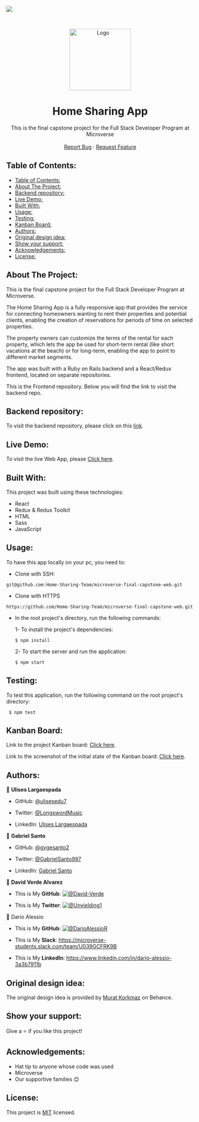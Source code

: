 ![](https://img.shields.io/badge/Microverse-blueviolet)

<br />
<p align="center">
  <a href="https://github.com/Home-Sharing-Team/final-capstone-Project-Back-End">
 <img src="https://github.com/Home-Sharing-Team/final-capstone-Project-Back-End/blob/dev/images/Home-Sharing-Project.png?raw=true" alt="Logo" width="165" height="165">
  </a>

  <h1 align="center"><strong>Home Sharing App</strong></h1>

  <p align="center">
    This is the final capstone project for the Full Stack Developer Program at Microverse
    <br />
    <br />
    <a href="https://github.com/Home-Sharing-Team/final-capstone-Project-Back-End/issues">Report Bug</a>
    ·
    <a href="https://github.com/Home-Sharing-Team/final-capstone-Project-Back-End/issues">Request Feature</a>
  </p>
</p>

## Table of Contents:

- [Table of Contents:](#table-of-contents)
- [About The Project:](#about-the-project)
- [Backend repository:](#backend-repository)
- [Live Demo:](#live-demo)
- [Built With:](#built-with)
- [Usage:](#usage)
- [Testing:](#testing)
- [Kanban Board:](#kanban-board)
- [Authors:](#authors)
- [Original design idea:](#original-design-idea)
- [Show your support:](#show-your-support)
- [Acknowledgements:](#acknowledgements)
- [License:](#license)

## About The Project:
This is the final capstone project for the Full Stack Developer Program at Microverse.

The Home Sharing App is a fully responsive app that provides the service for connecting homeowners wanting to rent their properties and potential clients, enabling the creation of reservations for periods of time on selected properties.

The property owners can customize the terms of the rental for each property, which lets the app be used for short-term rental (like short vacations at the beach) or for long-term, enabling the app to point to different market segments.

The app was built with a Ruby on Rails backend and a React/Redux frontend, located on separate repositories.

This is the Frontend repository. Below you will find the link to visit the backend repo.

## Backend repository:

To visit the backend repository, please click on this <a href="https://github.com/Home-Sharing-Team/final-capstone-Project-Back-End/tree/readme">link</a>.

## Live Demo:

To visit the live Web App, please <a href="https://home-sharing.netlify.app/">Click here</a>.

## Built With:
This project was built using these technologies:
* React
* Redux & Redux Toolkit
* HTML
* Sass
* JavaScript

## Usage:

To have this app locally on your pc, you need to:

  - Clone with SSH:
  ```
git@github.com:Home-Sharing-Team/microverse-final-capstone-web.git
  ```
  - Clone with HTTPS
  ```
https://github.com/Home-Sharing-Team/microverse-final-capstone-web.git
  ```

* In the root project's directory, run the following commands:

  1- To install the project's dependencies:
  ```
  $ npm install
  ```

  2- To start the server and run the application:
  ```
  $ npm start
  ```

## Testing:

To test this application, run the following command on the root project's directory:
 ```
  $ npm test
  ```

## Kanban Board:

Link to the project Kanban board: <a href="https://github.com/orgs/Home-Sharing-Team/projects/2">Click here</a>.

Link to the screenshot of the initial state of the Kanban board: <a href="https://user-images.githubusercontent.com/64566209/199840132-dde39cfe-be8a-4172-9bf5-f5d0485ce13f.png">Click here</a>.


## Authors:

👤 **Ulises Largaespada**

- GitHub: [@ulisesedu7](https://github.com/ulisesedu7)

- Twitter: [@LongswordMusic](https://twitter.com/LongswordMusic)

- LinkedIn: [Ulises Largaespada](https://www.linkedin.com/in/ulises-largaespada-45570b1a4/)


👤 **Gabriel Santo**

- GitHub: [@gvgesanto2](https://github.com/gvgesanto2)

- Twitter: [@GabrielSanto997](https://twitter.com/GabrielSanto997)

- LinkedIn: [Gabriel Santo](https://linkedin.com/in/gabriel-santo-5882a71b2/)


👤 **David Verde Alvarez**

- This is My **GitHub**: [![@David-Verde](https://img.shields.io/github/followers/omarramoun?label=David&style=social)](https://github.com/David-Verde)

- This is My **Twitter**: [![@Unyielding1](https://img.shields.io/twitter/follow/omarramoun?label=David16&style=social)](https://twitter.com/UnyieldingOne)


👤 Dario Alessio

- This is My **GitHub**: [![@DarioAlessioR](https://img.shields.io/github/followers/omarramoun?label=Dario&style=social)](https://github.com/DarioAlessioR)

- This is My **Slack**: https://microverse-students.slack.com/team/U039GCFRK9B

- This is My **LinkedIn**: https://www.linkedin.com/in/dario-alessio-3a3b7911b


## Original design idea:

The original design idea is provided by [Murat Korkmaz](https://www.behance.net/muratk) on Behance.

## Show your support:

Give a :star: if you like this project!

## Acknowledgements:

- Hat tip to anyone whose code was used
- Microverse
- Our supportive families 😊

## License:
This project is [MIT](./MIT.md) licensed.